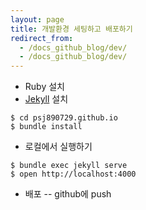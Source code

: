 ```yaml
---
layout: page
title: 개발환경 세팅하고 배포하기 
redirect_from:
  - /docs_github_blog/dev/
  - /docs_github_blog/dev/
---
```


* Ruby 설치 
* [Jekyll](https://jekyllrb.com/) 설치 
```
$ cd psj890729.github.io
$ bundle install
```
* 로컬에서 실행하기 
```
$ bundle exec jekyll serve
$ open http://localhost:4000
```
* 배포 -- github에 push


